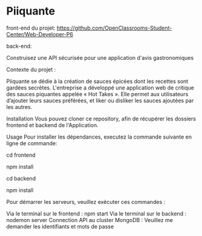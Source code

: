 # Piiquante

 front-end du projet:
https://github.com/OpenClassrooms-Student-Center/Web-Developer-P6

back-end:

Construisez une API sécurisée pour une application d'avis gastronomiques

Contexte du projet :

Piiquante se dédie à la création de sauces épicées dont les recettes sont gardées secrètes. L'entreprise a développé une application web de critique des sauces piquantes appelée « Hot Takes ». Elle permet aux utilisateurs d’ajouter leurs sauces préférées, et liker ou disliker les sauces ajoutées par les autres.

Installation
Vous pouvez cloner ce repository, afin de récupérer les dossiers frontend et backend de l'Application.

Usage
Pour installer les dépendances, executez la commande suivante en ligne de commande:

cd frontend

npm install

cd backend

npm install

Pour démarrer les serveurs, veuillez exécuter ces commandes :

Via le terminal sur le frontend : npm start
Via le terminal sur le backend : nodemon server
Connection API au cluster MongoDB : Veuillez me demander les identifiants et mots de passe

